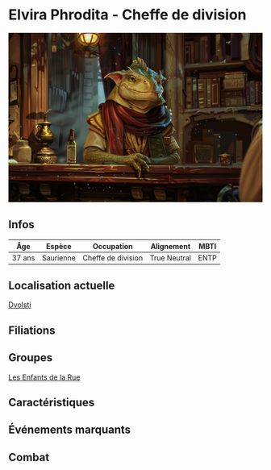# Elvira Phrodita - Cheffe de division
![Elvira Phrodita](../../../_images/Elvira_Phrodita.webp)

## Infos 
| Âge | Espèce | Occupation | Alignement | MBTI |
| --- | ------ | ---------- | ---------- | ---- |
| 37 ans | Saurienne | Cheffe de division | True Neutral | ENTP |

## Localisation actuelle
[Dvolsti](../../VILLES/Dvolsti.md)

## Filiations

## Groupes 
[Les Enfants de la Rue](./_Organisation.md)

## Caractéristiques

## Événements marquants

## Combat